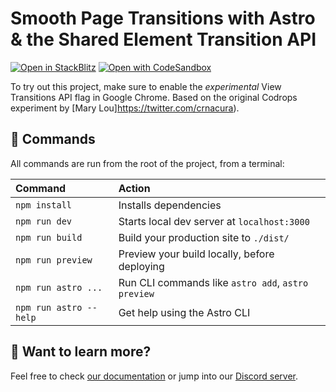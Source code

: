 # Smooth Page Transitions with Astro & the Shared Element Transition API

[![Open in StackBlitz](https://developer.stackblitz.com/img/open_in_stackblitz.svg)](https://stackblitz.com/github/Charca/astro-view-transitions)
[![Open with CodeSandbox](https://assets.codesandbox.io/github/button-edit-lime.svg)](https://codesandbox.io/s/github/Charca/astro-view-transitions)

To try out this project, make sure to enable the *experimental* View Transitions API flag in Google Chrome. Based on the original Codrops experiment by [Mary Lou]https://twitter.com/crnacura).


## 🧞 Commands

All commands are run from the root of the project, from a terminal:

| Command                | Action                                             |
| :--------------------- | :------------------------------------------------- |
| `npm install`          | Installs dependencies                              |
| `npm run dev`          | Starts local dev server at `localhost:3000`        |
| `npm run build`        | Build your production site to `./dist/`            |
| `npm run preview`      | Preview your build locally, before deploying       |
| `npm run astro ...`    | Run CLI commands like `astro add`, `astro preview` |
| `npm run astro --help` | Get help using the Astro CLI                       |

## 👀 Want to learn more?

Feel free to check [our documentation](https://docs.astro.build) or jump into our [Discord server](https://astro.build/chat).
